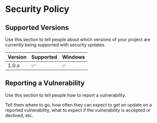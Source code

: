 # Security Policy

## Supported Versions

Use this section to tell people about which versions of your project are
currently being supported with security updates.

| Version | Supported          | Windows
| ------- | ------------------ | ----------------------
| 1.0.x   | :white_check_mark: | :white_check_mark:



## Reporting a Vulnerability

Use this section to tell people how to report a vulnerability.

Tell them where to go, how often they can expect to get an update on a
reported vulnerability, what to expect if the vulnerability is accepted or
declined, etc.
